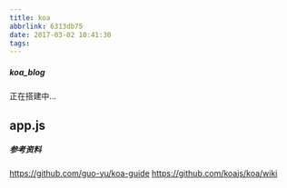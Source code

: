 ```yaml
---
title: koa
abbrlink: 6313db75
date: 2017-03-02 10:41:30
tags:
---
```


##### koa_blog
正在搭建中...

## app.js


##### 参考资料
https://github.com/guo-yu/koa-guide
https://github.com/koajs/koa/wiki
